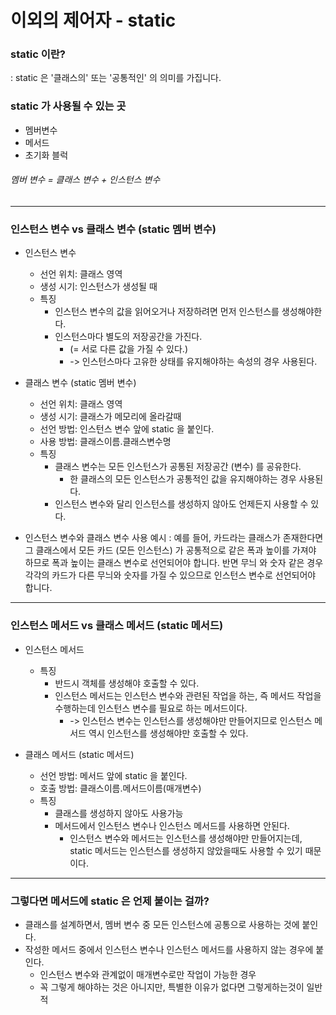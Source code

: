 # 이외의 제어자 - static

### static 이란?
: static 은 '클래스의' 또는 '공통적인' 의 의미를 가집니다.

### static 가 사용될 수 있는 곳
- 멤버변수
- 메서드
- 초기화 블럭

###### 멤버 변수 = 클래스 변수 + 인스턴스 변수

---

### 인스턴스 변수 vs 클래스 변수 (static 멤버 변수)
- 인스턴스 변수
    - 선언 위치: 클래스 영역
    - 생성 시기: 인스턴스가 생성될 때
    - 특징
        - 인스턴스 변수의 값을 읽어오거나 저장하려면 먼저 인스턴스를 생성해야한다.
        - 인스턴스마다 별도의 저장공간을 가진다.
            - (= 서로 다른 값을 가질 수 있다.)
            - -> 인스턴스마다 고유한 상태를 유지해야하는 속성의 경우 사용된다.

- 클래스 변수 (static 멤버 변수)
    - 선언 위치: 클래스 영역
    - 생성 시기: 클래스가 메모리에 올라갈때
    - 선언 방법: 인스턴스 변수 앞에 static 을 붙인다.
    - 사용 방법: 클래스이름.클래스변수명
    - 특징
        - 클래스 변수는 모든 인스턴스가 공통된 저장공간 (변수) 를 공유한다.
            - 한 클래스의 모든 인스턴스가 공통적인 값을 유지해야하는 경우 사용된다.
        - 인스턴스 변수와 달리 인스턴스를 생성하지 않아도 언제든지 사용할 수 있다.

- 인스턴스 변수와 클래스 변수 사용 예시
: 예를 들어, 카드라는 클래스가 존재한다면 그 클래스에서 모든 카드 (모든 인스턴스) 가 공통적으로 같은 폭과 높이를 가져야 하므로 폭과 높이는 클래스 변수로 선언되어야 합니다. 반면 무늬 와 숫자 같은 경우 각각의 카드가 다른 무늬와 숫자를 가질 수 있으므로 인스턴스 변수로 선언되어야 합니다.

---

### 인스턴스 메서드 vs 클래스 메서드 (static 메서드)
- 인스턴스 메서드
    - 특징
        - 반드시 객체를 생성해야 호출할 수 있다.
        - 인스턴스 메서드는 인스턴스 변수와 관련된 작업을 하는, 즉 메서드 작업을 수행하는데 인스턴스 변수를 필요로 하는 메서드이다.
            - -> 인스턴스 변수는 인스턴스를 생성해야만 만들어지므로 인스턴스 메서드 역시 인스턴스를 생성해야만 호출할 수 있다.

- 클래스 메서드 (static 메서드)
    - 선언 방법: 메서드 앞에 static 을 붙인다.
    - 호출 방법: 클래스이름.메서드이름(매개변수)
    - 특징
        - 클래스를 생성하지 않아도 사용가능
        - 메서드에서 인스턴스 변수나 인스턴스 메서드를 사용하면 안된다.
            - 인스턴스 변수와 메서드는 인스턴스를 생성해야만 만들어지는데, static 메서드는 인스턴스를 생성하지 않았을때도 사용할 수 있기 때문이다.

---

### 그렇다면 메서드에 static 은 언제 붙이는 걸까?
- 클래스를 설계하면서, 멤버 변수 중 모든 인스턴스에 공통으로 사용하는 것에 붙인다.
- 작성한 메서드 중에서 인스턴스 변수나 인스턴스 메서드를 사용하지 않는 경우에 붙인다.
    - 인스턴스 변수와 관계없이 매개변수로만 작업이 가능한 경우
    - 꼭 그렇게 해야하는 것은 아니지만, 특별한 이유가 없다면 그렇게하는것이 일반적
